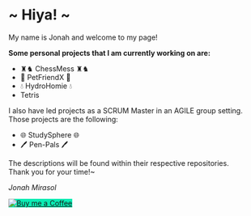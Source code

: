 <h1>~ Hiya! ~</h1>
<p>My name is Jonah and welcome to my page!</p>

<p><strong>Some personal projects that I am currently working on are:</strong></p>
<ul>
<li>♜♞ ChessMess ♜♞</li>
<li>🐾 PetFriendX 🐾</li>
  <li>💧 HydroHomie 💧 </li>
  <li>Tetris</li>
</ul>

<p>I also have led projects as a SCRUM Master in an AGILE group setting. Those projects are the following:</p>
<ul>
  <li>🌐 StudySphere 🌐</li>
  <li>🖊️ Pen-Pals 🖊️</li>
</ul>

<p>The descriptions will be found within their respective repositories. <br>Thank you for your time!~</p>
<p><em>Jonah Mirasol</em></p>

<a href='https://ko-fi.com/pythias1998' target='_blank'>
  <img src='https://ko-fi.com/img/githubbutton_sm.svg' alt='Buy me a Coffee' style='background-color:#09ebb3; border-color:#09ebb3;'>
</a>



<!--
**JoMiras/JoMiras** is a ✨ _special_ ✨ repository because its `README.md` (this file) appears on your GitHub profile.

Here are some ideas to get you started:

- 🔭 I’m currently working on ...
- 🌱 I’m currently learning ...
- 👯 I’m looking to collaborate on ...
- 🤔 I’m looking for help with ...
- 💬 Ask me about ...
- 📫 How to reach me: ...
- 😄 Pronouns: ...
- ⚡ Fun fact: ...
-->
